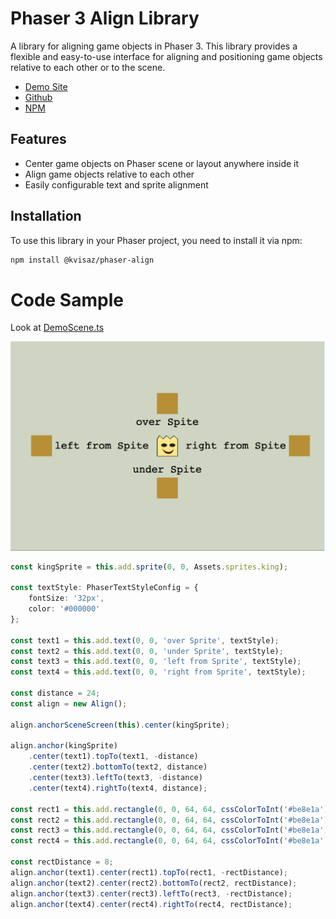 # Phaser 3 Align Library

A library for aligning game objects in Phaser 3. This library provides a flexible and easy-to-use interface for aligning
and positioning game objects relative to each other or to the scene.

- [Demo Site](https://kvisaz.github.io/phaser-align/demo_dist/)
- [Github](https://github.com/Kvisaz/phaser-align)
- [NPM](https://www.npmjs.com/package/@kvisaz/phaser-align)

## Features

- Center game objects on Phaser scene or layout anywhere inside it
- Align game objects relative to each other
- Easily configurable text and sprite alignment

## Installation

To use this library in your Phaser project, you need to install it via npm:

```sh
npm install @kvisaz/phaser-align
```

# Code Sample

Look at [DemoScene.ts](./demo/DemoScene.ts)

![](docs/phaser-align-screen.png)

```typescript
const kingSprite = this.add.sprite(0, 0, Assets.sprites.king);

const textStyle: PhaserTextStyleConfig = {
    fontSize: '32px',
    color: '#000000'
};

const text1 = this.add.text(0, 0, 'over Sprite', textStyle);
const text2 = this.add.text(0, 0, 'under Sprite', textStyle);
const text3 = this.add.text(0, 0, 'left from Sprite', textStyle);
const text4 = this.add.text(0, 0, 'right from Sprite', textStyle);

const distance = 24;
const align = new Align();

align.anchorSceneScreen(this).center(kingSprite);

align.anchor(kingSprite)
    .center(text1).topTo(text1, -distance)
    .center(text2).bottomTo(text2, distance)
    .center(text3).leftTo(text3, -distance)
    .center(text4).rightTo(text4, distance);

const rect1 = this.add.rectangle(0, 0, 64, 64, cssColorToInt('#be8e1a'));
const rect2 = this.add.rectangle(0, 0, 64, 64, cssColorToInt('#be8e1a'));
const rect3 = this.add.rectangle(0, 0, 64, 64, cssColorToInt('#be8e1a'));
const rect4 = this.add.rectangle(0, 0, 64, 64, cssColorToInt('#be8e1a'));

const rectDistance = 8;
align.anchor(text1).center(rect1).topTo(rect1, -rectDistance);
align.anchor(text2).center(rect2).bottomTo(rect2, rectDistance);
align.anchor(text3).center(rect3).leftTo(rect3, -rectDistance);
align.anchor(text4).center(rect4).rightTo(rect4, rectDistance);
```
